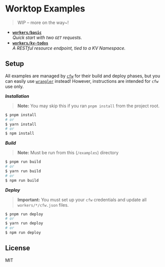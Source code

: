 # Worktop Examples

> WIP – more on the way~!

* **[`workers/basic`](/examples/workers/basic)**<br>_Quick start with two `GET` requests._
* **[`workers/kv-todos`](/examples/workers/kv-todos)**<br>_A RESTful resource endpoint, tied to a KV Namespace._

## Setup

All examples are managed by [`cfw`](https://github.com/lukeed/cfw) for their build and deploy phases, but you can easily use [`wrangler`](https://developers.cloudflare.com/workers/cli-wrangler) instead! However, instructions are intended for `cfw` use only.

***Installation***

> **Note:** You may skip this if you ran `pnpm install` from the project root.

```sh
$ pnpm install
# or
$ yarn install
# or
$ npm install
```

***Build***

> **Note:** Must be run from this (`/examples`) directory

```sh
$ pnpm run build
# or
$ yarn run build
# or
$ npm run build
```

***Deploy***

> **Important:** You must set up your `cfw` credentials and update all `workers/*/cfw.json` files.

```sh
$ pnpm run deploy
# or
$ yarn run deploy
# or
$ npm run deploy
```

## License

MIT
